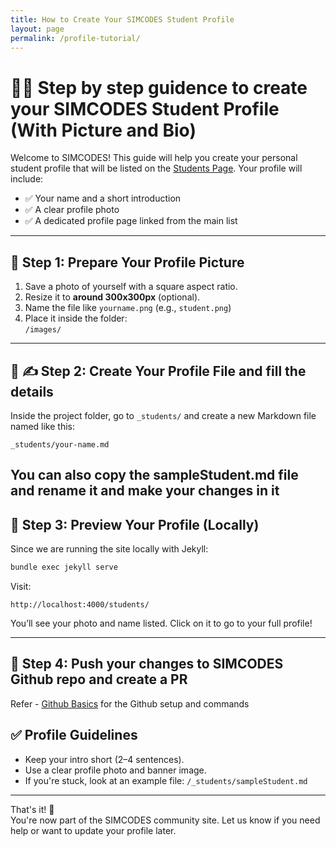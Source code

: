 ```yaml
---
title: How to Create Your SIMCODES Student Profile
layout: page
permalink: /profile-tutorial/
---
```


# 🧑‍🎓 Step by step guidence to create your SIMCODES Student Profile (With Picture and Bio)

Welcome to SIMCODES! This guide will help you create your personal student profile that will be listed on the [Students Page](/students/). Your profile will include:
- ✅ Your name and a short introduction
- ✅ A clear profile photo
- ✅ A dedicated profile page linked from the main list

---

## 📁 Step 1: Prepare Your Profile Picture

1. Save a photo of yourself with a square aspect ratio.
2. Resize it to **around 300x300px** (optional).
3. Name the file like `yourname.png` (e.g., `student.png`)
4. Place it inside the folder:  
   `/images/`

---

## 📝 ✍️ Step 2: Create Your Profile File and fill the details

Inside the project folder, go to `_students/` and create a new Markdown file named like this:

```
_students/your-name.md
```
You can also copy the sampleStudent.md file and rename it and make your changes in it
---

## 🧪 Step 3: Preview Your Profile (Locally)

Since we are running the site locally with Jekyll:

```bash
bundle exec jekyll serve
```

Visit:

```
http://localhost:4000/students/
```

You’ll see your photo and name listed. Click on it to go to your full profile!

---

## 🧪 Step 4: Push your changes to SIMCODES Github repo and create a PR

Refer - [Github Basics](https://simcodes-isu.github.io/student-resources/) for the Github setup and commands 


## ✅ Profile Guidelines

- Keep your intro short (2–4 sentences).
- Use a clear profile photo and banner image.
- If you're stuck, look at an example file: `/_students/sampleStudent.md`

---



That's it! 🚀  
You're now part of the SIMCODES community site. Let us know if you need help or want to update your profile later.
